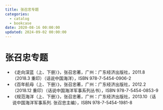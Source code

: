 ```yaml
---
title: 张召忠专题
categories:
  - catalog
  - bookcase
date: 2020-08-16 00:00:00
updated: 2024-09-02 00:00:00
---
```


# 张召忠专题 #

- 《走向深蓝（上、下册）》，张召忠著，广州：广东经济出版社，2011.8（2018.3 重印）（话说中国海洋），ISBN 978-7-5454-0906-2
- 《百年航母（上、下册）》，张召忠著，广州：广东经济出版社，2012.2（2018.12 重印）（话说中国海洋军事系列丛书），ISBN 978-7-5454-0853-9
- 《规范海洋（上、下册）》，张召忠著，广州：广东经济出版社，2013.10（话说中国海洋军事系列. 张召忠主编），ISBN 978-7-5454-1981-8